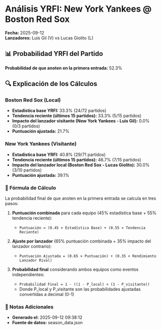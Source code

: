 # Análisis YRFI: New York Yankees @ Boston Red Sox

**Fecha:** 2025-09-12  
**Lanzadores:** Luis Gil (V) vs Lucas Giolito (L)

## 📊 Probabilidad YRFI del Partido

**Probabilidad de que anoten en la primera entrada:** 52.3%

## 🔍 Explicación de los Cálculos

### Boston Red Sox (Local)
- **Estadística base YRFI:** 33.3% (24/72 partidos)
- **Tendencia reciente (últimos 15 partidos):** 33.3% (5/15 partidos)
- **Impacto del lanzador visitante (New York Yankees - Luis Gil):** 0.0% (0/3 partidos)
- **Puntuación ajustada:** 21.7%

### New York Yankees (Visitante)
- **Estadística base YRFI:** 40.8% (29/71 partidos)
- **Tendencia reciente (últimos 15 partidos):** 46.7% (7/15 partidos)
- **Impacto del lanzador local (Boston Red Sox - Lucas Giolito):** 30.0% (3/10 partidos)
- **Puntuación ajustada:** 39.1%

### 📝 Fórmula de Cálculo

La probabilidad final de que anoten en la primera entrada se calcula en tres pasos:

1. **Puntuación combinada** para cada equipo (45% estadística base + 55% tendencia reciente):
   - `Puntuación = (0.45 × Estadística Base) + (0.55 × Tendencia Reciente)`

2. **Ajuste por lanzador** (65% puntuación combinada + 35% impacto del lanzador contrario):
   - `Puntuación Ajustada = (0.65 × Puntuación) + (0.35 × Rendimiento Lanzador Rival)`

3. **Probabilidad final** considerando ambos equipos como eventos independientes:
   - `Probabilidad Final = 1 - ((1 - P_local) × (1 - P_visitante))`
   - Donde P_local y P_visitante son las probabilidades ajustadas convertidas a decimal (0-1)

### 📌 Notas Adicionales

- **Generado el:** 2025-09-12 09:38:12
- **Fuente de datos:** season_data.json

